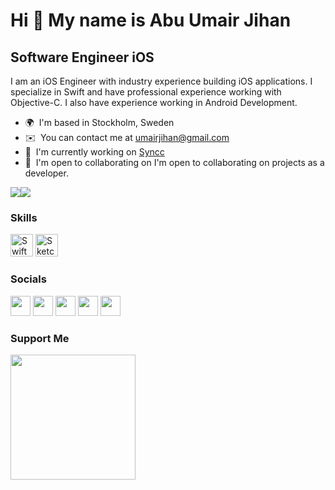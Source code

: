 Hi 👋 My name is Abu Umair Jihan 
================================  

Software Engineer iOS 
---------------------  

I am an iOS Engineer with industry experience building iOS applications. I specialize in Swift and have professional experience working with Objective-C. I also have experience working in Android Development.  

* 🌍  I'm based in Stockholm, Sweden 
* ✉️  You can contact me at [umairjihan@gmail.com](mailto:umairjihan@gmail.com) 
* 🚀  I'm currently working on [Syncc](http://syncc.app) 
* 🤝  I'm open to collaborating on I'm open to collaborating on projects as a developer.

<a href="https://www.twitter.com/umairjihan" target="_blank" rel="noreferrer"><img src="https://img.shields.io/twitter/follow/umairjihan?logo=twitter&style=for-the-badge&color=0891b2&labelColor=1c1917" /></a><a href="https://www.github.com/umairjihan" target="_blank" rel="noreferrer"><img src="https://img.shields.io/github/followers/umairjihan?logo=github&style=for-the-badge&color=0891b2&labelColor=1c1917" /></a>

### Skills

<p align="left"> <a href="https://developer.apple.com/swift/" target="_blank" rel="noreferrer"><img src="https://raw.githubusercontent.com/danielcranney/readme-generator/main/public/icons/skills/swift-colored.svg" width="36" height="36" alt="Swift" /></a> <a href="https://www.sketch.com/" target="_blank" rel="noreferrer"><img src="https://raw.githubusercontent.com/danielcranney/readme-generator/main/public/icons/skills/sketch-colored.svg" width="36" height="36" alt="Sketch" /></a> </p> 

### Socials  

<p align="left"> <a href="https://www.facebook.com/umairjihan" target="_blank" rel="noreferrer"><img src="https://raw.githubusercontent.com/danielcranney/readme-generator/main/public/icons/socials/facebook.svg" width="32" height="32" /></a> <a href="https://www.github.com/umairjihan" target="_blank" rel="noreferrer"><img src="https://raw.githubusercontent.com/danielcranney/readme-generator/main/public/icons/socials/github-dark.svg" width="32" height="32" /></a> <a href="http://www.instagram.com/umairjihan" target="_blank" rel="noreferrer"><img src="https://raw.githubusercontent.com/danielcranney/readme-generator/main/public/icons/socials/instagram.svg" width="32" height="32" /></a> <a href="https://www.linkedin.com/in/umairjihan" target="_blank" rel="noreferrer"><img src="https://raw.githubusercontent.com/danielcranney/readme-generator/main/public/icons/socials/linkedin.svg" width="32" height="32" /></a> <a href="https://www.twitter.com/umairjihan" target="_blank" rel="noreferrer"><img src="https://raw.githubusercontent.com/danielcranney/readme-generator/main/public/icons/socials/twitter.svg" width="32" height="32" /></a></p>

<!-- ### Badges

<b>My GitHub Stats</b>

<a href="http://www.github.com/umairjihan"><img src="https://github-readme-stats.vercel.app/api?username=umairjihan&show_icons=true&hide=&count_private=true&title_color=0891b2&text_color=ffffff&icon_color=0891b2&bg_color=1c1917&hide_border=true&show_icons=true" alt="umairjihan's GitHub stats" /></a>

<a href="https://github.com/umairjihan" align="left"><img src="https://github-readme-stats.vercel.app/api/top-langs/?username=umairjihan&langs_count=10&title_color=0891b2&text_color=ffffff&icon_color=0891b2&bg_color=1c1917&hide_border=true&locale=en&custom_title=Top%20%Languages" alt="Top Languages" /></a> -->

### Support Me

<a href="https://www.buymeacoffee.com/umairjihan"><img src="https://cdn.buymeacoffee.com/buttons/v2/default-yellow.png" width="200" /></a>
